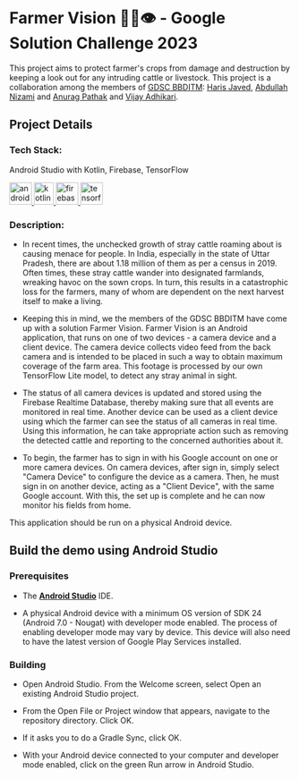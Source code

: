# Farmer Vision 👨‍🌾👁 - Google Solution Challenge 2023
This project aims to protect farmer's crops from damage and destruction by keeping a look out for any intruding cattle or livestock. This project is a collaboration among the members of <a href="https://www.linkedin.com/company/developer-student-clubs-bbdnitm1/" target="_blank" rel="noreferrer">GDSC BBDITM</a>: <a href="https://github.com/harisj58/" target="_blank" rel="noreferrer">Haris Javed</a>, <a href="https://github.com/abdullahnizami77" target="_blank" rel="noreferrer">Abdullah Nizami</a> and <a href="https://github.com/wbhima" target="_blank" rel="noreferrer">Anurag Pathak</a> and <a href="https://github.com/17vijay2002" target="_blank" rel="noreferrer">Vijay Adhikari</a>.


## Project Details

### Tech Stack:
Android Studio with Kotlin, Firebase, TensorFlow
<p align="left">
<a href="https://developer.android.com/studio" target="_blank" rel="noreferrer"> <img src="https://upload.wikimedia.org/wikipedia/commons/thumb/9/95/Android_Studio_Icon_3.6.svg/512px-Android_Studio_Icon_3.6.svg.png?20210301045217" alt="android_studio" width="40" height="40"/> </a><a href="https://kotlinlang.org/" target="_blank" rel="noreferrer"> <img src="https://upload.wikimedia.org/wikipedia/commons/7/74/Kotlin_Icon.png" alt="kotlin" width="35" height="40"/> </a><a href="https://firebase.google.com/" target="_blank" rel="noreferrer"> <img src="https://www.vectorlogo.zone/logos/firebase/firebase-icon.svg" alt="firebase" width="40" height="40"/> </a><a href="https://www.tensorflow.org/" target="_blank" rel="noreferrer"> <img src="https://uxwing.com/wp-content/themes/uxwing/download/brands-and-social-media/google-tensorflow-icon.svg" alt="tensorflow" width="40" height="40"/> </a></p>

### Description:

* In recent times, the unchecked growth of stray cattle roaming about is causing menace for people. In India, especially in the state of Uttar Pradesh, there are about 1.18 million of them as per a census in 2019. Often times, these stray cattle wander into designated farmlands, wreaking havoc on the sown crops. In turn, this results in a catastrophic loss for the farmers, many of whom are dependent on the next harvest itself to make a living.

* Keeping this in mind, we the members of the GDSC BBDITM have come up with a solution Farmer Vision. Farmer Vision is an Android application, that runs on one of two devices - a camera device and a client device. The camera device collects video feed from the back camera and is intended to be placed in such a way to obtain maximum coverage of the farm area. This footage is processed by our own TensorFlow Lite model, to detect any stray animal in sight.

* The status of all camera devices is updated and stored using the Firebase Realtime Database, thereby making sure that all events are monitored in real time. Another device can be used as a client device using which the farmer can see the status of all cameras in real time. Using this information, he can take appropriate action such as removing the detected cattle and reporting to the concerned authorities about it.

* To begin, the farmer has to sign in with his Google account on one or more camera devices. On camera devices, after sign in, simply select "Camera Device" to configure the device as a camera. Then, he must sign in on another device, acting as a "Client Device", with the same Google account. With this, the set up is complete and he can now monitor his fields from home.

This application should be run on a physical Android device.

## Build the demo using Android Studio

### Prerequisites

*   The **[Android Studio](https://developer.android.com/studio/index.html)**
    IDE.

*   A physical Android device with a minimum OS version of SDK 24 (Android 7.0 -
    Nougat) with developer mode enabled. The process of enabling developer mode
    may vary by device. This device will also need to have the latest version of
    Google Play Services installed.

### Building

*   Open Android Studio. From the Welcome screen, select Open an existing
    Android Studio project.

*   From the Open File or Project window that appears, navigate to the repository
    directory. Click OK.

*   If it asks you to do a Gradle Sync, click OK.

*   With your Android device connected to your computer and developer mode
    enabled, click on the green Run arrow in Android Studio.
